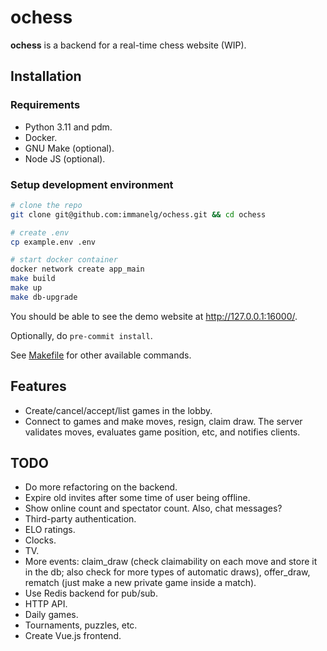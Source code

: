 # ochess

**ochess** is a backend for a real-time chess website (WIP).

## Installation
### Requirements
- Python 3.11 and pdm.
- Docker.
- GNU Make (optional).
- Node JS (optional).

### Setup development environment

```bash
# clone the repo
git clone git@github.com:immanelg/ochess.git && cd ochess

# create .env
cp example.env .env

# start docker container
docker network create app_main
make build
make up
make db-upgrade
```

You should be able to see the demo website at http://127.0.0.1:16000/.

Optionally, do `pre-commit install`.

See [Makefile](Makefile) for other available commands.

## Features
- Create/cancel/accept/list games in the lobby.
- Connect to games and make moves, resign, claim draw. The server validates moves, evaluates game position, etc, and notifies clients.

## TODO
- Do more refactoring on the backend.
- Expire old invites after some time of user being offline.
- Show online count and spectator count. Also, chat messages?
- Third-party authentication.
- ELO ratings.
- Clocks.
- TV.
- More events: claim_draw (check claimability on each move and store it in the db; also check for more types of automatic draws), offer_draw, rematch (just make a new private game inside a match). 
- Use Redis backend for pub/sub.
- HTTP API.
- Daily games.
- Tournaments, puzzles, etc.
- Create Vue.js frontend.
